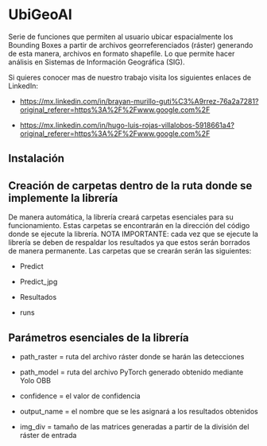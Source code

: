 # UbiGeoAI


Serie de funciones que permiten al usuario ubicar espacialmente los Bounding Boxes a partir de archivos georreferenciados (ráster) generando de esta manera, archivos en formato shapefile. Lo que permite hacer análisis en Sistemas de Información Geográfica (SIG).

Si quieres conocer mas de nuestro trabajo visita los siguientes enlaces de LinkedIn:

- https://mx.linkedin.com/in/brayan-murillo-guti%C3%A9rrez-76a2a7281?original_referer=https%3A%2F%2Fwww.google.com%2F

- https://mx.linkedin.com/in/hugo-luis-rojas-villalobos-5918661a4?original_referer=https%3A%2F%2Fwww.google.com%2F

## Instalación

## Creación de carpetas dentro de la ruta donde se implemente la librería  

De manera automática, la librería creará carpetas esenciales para su funcionamiento. Estas carpetas se encontrarán en la dirección del código donde se ejecute la librería. NOTA IMPORTANTE: cada vez que se ejecute la librería se deben de respaldar los resultados ya que estos serán borrados de manera permanente. Las carpetas que se crearán serán las siguientes:

- Predict

- Predict_jpg

- Resultados

- runs  

## Parámetros esenciales de la librería  

- path_raster = ruta del archivo ráster donde se harán las detecciones    

- path_model = ruta del archivo PyTorch generado obtenido mediante Yolo OBB 

- confidence = el valor de confidencia

- output_name = el nombre que se les asignará a los resultados obtenidos

- img_div = tamaño de las matrices generadas a partir de la división del ráster de entrada



